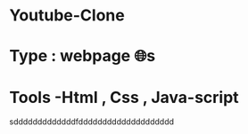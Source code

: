 # Youtube-Clone
# Type : webpage 🌐s
# Tools -Html , Css , Java-script 

sdddddddddddddfdddddddddddddddddddd